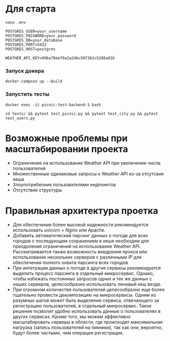 # Для старта
```
nano .env
```
```
POSTGRES_USER=your_username
POSTGRES_PASSWORD=your_password
POSTGRES_DB=your_database
POSTGRES_PORT=5432
POSTGRES_HOST=postgres

WEATHER_API_KEY=99ba78ee79a2a24bc507362c5288a81b
```

### Запуск докера
```
docker-compose up --build
```

### Запустить тесты
```
docker exec -it picnic-test-backend-1 bash
```  
```
cd tests/ && pytest test_picnic.py && pytest test_city.py && pytest test_users.py
```



# Возможные проблемы при масштабировании проекта

 - Ограничение на использование Weather API при увеличении числа пользователей
 - Множественные одинаковые запросы к Weather API из-за отсутсвия кеша
 - Злоупотребелние пользователями ендпоинтов
 - Отсутствие структуры


# Правильная архитектура проетка
 - Для обеспечения более высокой надежности рекомендуется использовать uvicorn + Nginx или Apache.
 - Добавить автоматический парсинг данных о погоде для всех городов с последующим сохранением в кеше необходим для преодоления ограничений на использование Weather API. Рассматривается также возможность внедрения прокси или использование нескольких серверов с различными IP для обеспечения полного охвата парсинга всех городов.
 - При интеграции данных о погоде в другие сервисы рекомендуется выделить процесс парсинга в отдельный микросервис. Однако, чтобы избежать постоянных запросов одних и тех же данных с наших серверов, целесообразно использовать ленивый кеш везде.
 - При огромном количестве пользователей целесообразно еще более тщательно провести декомпозицию на микросервисы. Одним из разумных шагов может быть выделение сервиса, отвечающего за регистрацию пользователей, в отдельный микросервис. Такое решение позволит удобно использовать данные о пользователях в других сервисах. Кроме того, мы можем эффективно масштабировать серверы в области, где происходит максимальная нагрузка (запись пользователей на пикники), так как они, вероятно, будут более частыми, чем операции регистрации.
